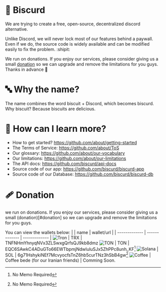 # :cookie: Biscurd
We are trying to create a free, open-source, decentralized discord alternative.

Unlike Discord, we will never lock most of our features behind a paywall. Even if we do, the source code is widely available and can be modified easily to fix the problem. :shipit:

We run on donations. If you enjoy our services, please consider giving us a small [donation](#donation) so we can upgrade and remove the limitations for you guys. Thanks in advance :pray:

# :abc: Why the name?
The name combines the word biscuit + Discord, which becomes biscurd.
Why biscuit? Because biscuits are delicious.

# :book: How can I learn more?
- How to get started? https://github.com/about/getting-started
- The Terms of Service: https://github.com/about/ToS
- Our glossary: https://github.com/about/our-vocabulary
- Our limitations: https://github.com/about/our-limitations 
- The API docs: https://github.com/biscurd/api-docs
- Source code of our app: https://github.com/biscurd/biscurd-app
- Source code of our Database: https://github.com/biscurd/biscurd-db

# :adhesive_bandage: Donation
we run on donations. If you enjoy our services, please consider giving us a small (donation)[#donation] so we can upgrade and remove the limitations for you guys.

You can view the wallets below:
| | name | wallet/url |
| ------------- | ------------- | ------------- |
![Tron](/assets/trx.png) | TRX | TNFNHmYhnyqNVx3ZLSwxgQrfsQJ9kb8dmz
![TON](/assets/ton.png) | TON | EQC6SAwkC4ADuGTo66EWTbpmjNdwluluSJx5ZhPPc8unh_KF[^1]
![Solana](/assets/sol.png) | SOL | 6g71HshykiNEf7McvyocfsTnZ6hb5curTNz3hSbB4gw[^1]
![Coffee](/assets/coffee.png) | Coffee bede (for our Iranian friends) | Comming Soon.

[^1]: No Memo Required

